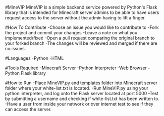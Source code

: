 #MineVIP
MineVIP is a simple backend service powered by Python's Flask library that is intended for Minecraft server admins to be able to have users request access to the server without the admin having to lift a finger.

#How To Contribute
-Choose an issue you would like to contribute to
-Fork the project and commit your changes
-Leave a note on what you implemented/fixed
-Open a pull request comparing the original branch to your forked branch
-The changes will be reviewed and merged if there are no issues.

#Languages
-Python
-HTML

#Tools Required
-Minecraft Server
-Python Interpreter
-Web Browser
-Python Flask library

#How to Run
-Place MineVIP.py and templates folder into Minecraft server folder where your white-list.txt is located.
-Run MineVIP.py using your python interpreter, and log onto the Flask server located at port 5000
-Test by submitting a username and checking if white-list.txt has been written to.
-Have a user from inside your network or over internet test to see if they can access the server.
